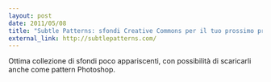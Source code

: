 ```yaml
---
layout: post
date: 2011/05/08
title: "Subtle Patterns: sfondi Creative Commons per il tuo prossimo progetto web"
external_link: http://subtlepatterns.com/
---
```


Ottima collezione di sfondi poco appariscenti, con possibilità di scaricarli anche come pattern Photoshop.